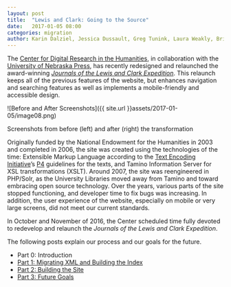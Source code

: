 ```yaml
---
layout: post
title:  "Lewis and Clark: Going to the Source"
date:   2017-01-05 08:00
categories: migration
author: Karin Dalziel, Jessica Dussault, Greg Tunink, Laura Weakly, Brian Pytlik Zillig
---
```


The [Center for Digital Research in the Humanities](http://cdrh.unl.edu), in collaboration with the [University of Nebraska Press](http://nebraskapress.unl.edu), has recently redesigned and relaunched the award-winning *[Journals of the Lewis and Clark Expedition](https://lewisandclarkjournals.unl.edu)*. This relaunch keeps all of the previous features of the website, but enhances navigation and searching features as well as implements a mobile-friendly and accessible design.

![Before and After Screenshots]({{ site.url }}assets/2017-01-05/image08.png)

<div class="img_caption">Screenshots from before (left) and after (right) the transformation</div>

Originally funded by the National Endowment for the Humanities in 2003 and completed in 2006, the site was created using the technologies of the time: Extensible Markup Language according to the [Text Encoding Initiative](http://www.tei-c.org/index.xml)’s [P4](http://www.tei-c.org/Vault/P4/) guidelines for the texts, and Tamino Information Server for XSL transformations (XSLT). Around 2007, the site was reengineered in PHP/Solr, as the University Libraries moved away from Tamino and toward embracing open source technology. Over the years, various parts of the site stopped functioning, and developer time to fix bugs was increasing. In addition, the user experience of the website, especially on mobile or very large screens, did not meet our current standards.

In October and November of 2016, the Center scheduled time fully devoted to redevelop and relaunch the *Journals of the Lewis and Clark Expedition*.

The following posts explain our process and our goals for the future.

* Part 0: Introduction
* [Part 1: Migrating XML and Building the Index](lc01xml.html)
* [Part 2: Building the Site](lc02building.html)
* [Part 3: Future Goals](lc03goals.html)

